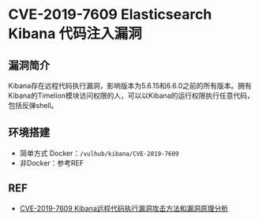 # CVE-2019-7609 Elasticsearch Kibana 代码注入漏洞

## 漏洞简介

Kibana存在远程代码执行漏洞，影响版本为5.6.15和6.6.0之前的所有版本。拥有Kibana的Timelion模块访问权限的人，可以以Kibana的运行权限执行任意代码，包括反弹shell。

## 环境搭建

- 简单方式 Docker：`/vulhub/kibana/CVE-2019-7609`
- 非Docker：参考REF

## REF

- [CVE-2019-7609 Kibana远程代码执行漏洞攻击方法和漏洞原理分析](https://www.freebuf.com/vuls/217816.html)